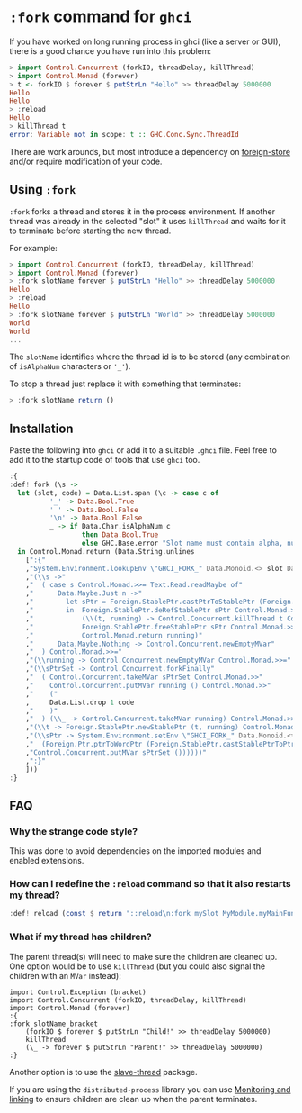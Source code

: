 # `:fork` command for `ghci`

If you have worked on long running process in ghci (like a server
or GUI), there is a good chance you have run into this problem:

``` Haskell
> import Control.Concurrent (forkIO, threadDelay, killThread)
> import Control.Monad (forever)
> t <- forkIO $ forever $ putStrLn "Hello" >> threadDelay 5000000
Hello
Hello
> :reload
Hello
> killThread t
error: Variable not in scope: t :: GHC.Conc.Sync.ThreadId
```

There are work arounds, but most introduce a dependency on
[foreign-store](http://hackage.haskell.org/package/foreign-store)
and/or require modification of your code.

## Using `:fork`

`:fork` forks a thread and stores it in the process environment.
If another thread was already in the selected "slot" it uses
`killThread` and waits for it to terminate before starting
the new thread.

For example:

``` Haskell
> import Control.Concurrent (forkIO, threadDelay, killThread)
> import Control.Monad (forever)
> :fork slotName forever $ putStrLn "Hello" >> threadDelay 5000000
Hello
> :reload
Hello
> :fork slotName forever $ putStrLn "World" >> threadDelay 5000000
World
World
...
```

The `slotName` identifies where the thread id is to be stored (any
combination of `isAlphaNum` characters or `'_'`).

To stop a thread just replace it with something that terminates:

``` Haskell
> :fork slotName return ()
```

## Installation

Paste the following into `ghci` or add it to a suitable `.ghci` file.
Feel free to add it to the startup code of tools that use `ghci` too.

``` Haskell
:{
:def! fork (\s ->
  let (slot, code) = Data.List.span (\c -> case c of
          '_' -> Data.Bool.True
          ' ' -> Data.Bool.False
          '\n' -> Data.Bool.False
          _ -> if Data.Char.isAlphaNum c
                  then Data.Bool.True
                  else GHC.Base.error "Slot name must contain alpha, numbers and '_' only. Usage :fork slotName putStrLn \"Hello World\"") s
  in Control.Monad.return (Data.String.unlines
    [":{"
    ,"System.Environment.lookupEnv \"GHCI_FORK_" Data.Monoid.<> slot Data.Monoid.<> "\" Control.Monad.>>="
    ,"(\\s ->"
    ,"  ( case s Control.Monad.>>= Text.Read.readMaybe of"
    ,"      Data.Maybe.Just n ->"
    ,"        let sPtr = Foreign.StablePtr.castPtrToStablePtr (Foreign.Ptr.wordPtrToPtr n)"
    ,"        in  Foreign.StablePtr.deRefStablePtr sPtr Control.Monad.>>="
    ,"            (\\(t, running) -> Control.Concurrent.killThread t Control.Monad.>>"
    ,"            Foreign.StablePtr.freeStablePtr sPtr Control.Monad.>>"
    ,"            Control.Monad.return running)"
    ,"      Data.Maybe.Nothing -> Control.Concurrent.newEmptyMVar"
    ,"  ) Control.Monad.>>="
    ,"(\\running -> Control.Concurrent.newEmptyMVar Control.Monad.>>="
    ,"(\\sPtrSet -> Control.Concurrent.forkFinally"
    ,"  ( Control.Concurrent.takeMVar sPtrSet Control.Monad.>>"
    ,"    Control.Concurrent.putMVar running () Control.Monad.>>"
    ,"    ("
    ,     Data.List.drop 1 code
    ,"    )"
    ,"  ) (\\_ -> Control.Concurrent.takeMVar running) Control.Monad.>>="
    ,"(\\t -> Foreign.StablePtr.newStablePtr (t, running) Control.Monad.>>="
    ,"(\\sPtr -> System.Environment.setEnv \"GHCI_FORK_" Data.Monoid.<> slot Data.Monoid.<> "\" (GHC.Show.show"
    ,"  (Foreign.Ptr.ptrToWordPtr (Foreign.StablePtr.castStablePtrToPtr sPtr))) Control.Monad.>>"
    ,"Control.Concurrent.putMVar sPtrSet ())))))"
    ,":}"
    ]))
:}
```

## FAQ

### Why the strange code style?

This was done to avoid dependencies on the imported modules and enabled extensions.

### How can I redefine the `:reload` command so that it also restarts my thread?

``` Haskell
:def! reload (const $ return "::reload\n:fork mySlot MyModule.myMainFunction")
``` 

### What if my thread has children?

The parent thread(s) will need to make sure the children are
cleaned up.
One option would be to use `killThread` (but you could
also signal the children with an `MVar` instead): 

```
import Control.Exception (bracket)
import Control.Concurrent (forkIO, threadDelay, killThread)
import Control.Monad (forever)
:{
:fork slotName bracket
    (forkIO $ forever $ putStrLn "Child!" >> threadDelay 5000000)
    killThread
    (\_ -> forever $ putStrLn "Parent!" >> threadDelay 5000000)
:}
```

Another option is to use the [slave-thread](https://hackage.haskell.org/package/slave-thread) package.

If you are using the `distributed-process` library you can use
[Monitoring and linking](http://hackage.haskell.org/package/distributed-process-0.7.4/docs/Control-Distributed-Process.html#g:7)
to ensure children are clean up when the parent terminates.
